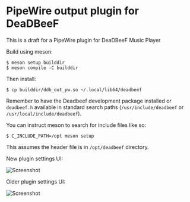 # PipeWire output plugin for DeaDBeeF

This is a draft for a PipeWire plugin for DeaDBeeF Music Player

Build using meson:

    $ meson setup builddir
    $ meson compile -C builddir

Then install:

    $ cp builddir/ddb_out_pw.so ~/.local/lib64/deadbeef

Remember to have the Deadbeef development package installed or `deadbeef.h` available in standard search paths (`/usr/include/deadbeef` or `/usr/local/include/deadbeef`).

You can instruct meson to search for include files like so:

    $ C_INCLUDE_PATH=/opt meson setup

This assumes the header file is in `/opt/deadbeef` directory.


New plugin settings UI:

![Screenshot](../assets/plugin-settings-newui.png?raw=true)


Older plugin settings UI:

![Screenshot](../assets/pipewire-options.png?raw=true)

